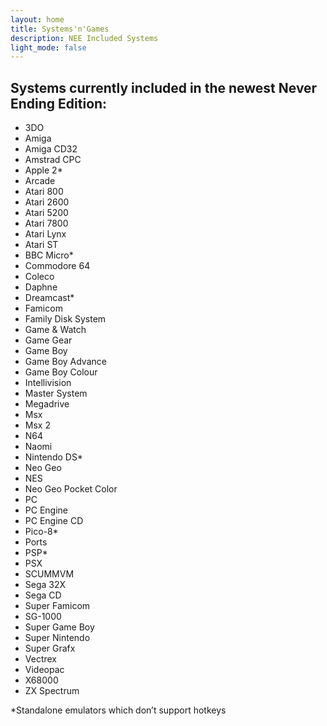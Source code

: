 ```yaml
---
layout: home
title: Systems'n'Games
description: NEE Included Systems
light_mode: false
---
```


## Systems currently included in the newest Never Ending Edition:

<!---
[3DO](/docs/systems/3do.md)

[Amiga](/docs/systems/amiga.md)

[Amiga CD32](/docs/systems/amiga_cd32.md)

[Amstrad CPC](/docs/systems/amstrad_cpc.md)

[Apple 2*](/docs/systems/apple_2.md)

[Arcade](/docs/systems/arcade.md)

[Atari 800](/docs/systems/atari.md)

[Atari 2600](/docs/systems/atari_2600.md)

[Atari 5200](/docs/systems/atari_5200.md)

[Atari 7800](/docs/systems/atari_7800.md)

[Atari Lynx](/docs/systems/atari_lynx.md)

[Atari ST](/docs/systems/atari_st.md)

[BBC Micro*](/docs/systems/bbc_micro.md)

[Commodore 64](/docs/systems/commodore_64.md)

[Coleco](/docs/systems/coleco.md)

[Daphne](/docs/systems/daphne.md)

[Dreamcast*](/docs/systems/dreamcast.md)

[Famicom](/docs/systems/famicom.md)

[Family Disk System](/docs/systems/family_disk_system.md)

[Game & Watch](/docs/systems/game_and_watch.md)

[Game Gear](/docs/systems/game_gear.md)

[Game Boy](/docs/systems/game_boy.md)

[Game Boy Advance](/docs/systems/game_boy_advance.md)

[Game Boy Colour](/docs/systems/game_boy_colour.md)

[Intellivision](/docs/systems/intellivision.md)

[Master System](/docs/systems/master_system.md)

[Megadrive](/docs/systems/megadrive.md)

[Msx](/docs/systems/msx.md)

[Msx 2](/docs/systems/msx_2.md)

[N64](/docs/systems/n64.md)

[Naomi](/docs/systems/naomi.md)

[Nintendo DS*](/docs/systems/nintendo_ds.md)

[Neo Geo](/docs/systems/neo_geo.md)

[NES](/docs/systems/nes.md)

[Neo Geo Pocket Color](/docs/systems/neo_geo_pocket_color.md)

[PC](/docs/systems/pc.md)

[PC Engine](/docs/systems/pc_engine.md)

[PC Engine CD](/docs/systems/pc_engine_cd.md)

[Pico-8*](/docs/systems/pico_8.md)

[Ports](/docs/systems/ports.md)

[PSP*](/docs/systems/psp.md)

[PSX](/docs/systems/psx.md)

[SCUMMVM](/docs/systems/scummvm.md)

[Sega 32X](/docs/systems/sega_32x.md)

[Sega CD](/docs/systems/sega_cd.md)

[Super Famicom](/docs/systems/super_famicom.md)

[SG-1000](/docs/systems/sg_1000.md)

[Super Game Boy](/docs/systems/super_game_boy.md)

[Super Nintendo](/docs/systems/super_nintendo.md)

[Super Grafx](/docs/systems/super_grafx.md)

[Vectrex](/docs/systems/vectrex.md)

[Videopac](/docs/systems/videopac.md)

[X68000](/docs/systems/x68000.md)

[ZX Spectrum](/docs/systems/zx_spectrum.md)
--->

- 3DO
- Amiga
- Amiga CD32
- Amstrad CPC
- Apple 2*
- Arcade
- Atari 800
- Atari 2600
- Atari 5200
- Atari 7800
- Atari Lynx
- Atari ST
- BBC Micro*
- Commodore 64
- Coleco
- Daphne
- Dreamcast*
- Famicom
- Family Disk System
- Game & Watch
- Game Gear
- Game Boy
- Game Boy Advance
- Game Boy Colour
- Intellivision
- Master System
- Megadrive
- Msx
- Msx 2
- N64
- Naomi
- Nintendo DS*
- Neo Geo
- NES
- Neo Geo Pocket Color
- PC
- PC Engine
- PC Engine CD
- Pico-8*
- Ports
- PSP*
- PSX
- SCUMMVM
- Sega 32X
- Sega CD
- Super Famicom
- SG-1000
- Super Game Boy
- Super Nintendo
- Super Grafx
- Vectrex
- Videopac
- X68000
- ZX Spectrum

*Standalone emulators which don’t support hotkeys
